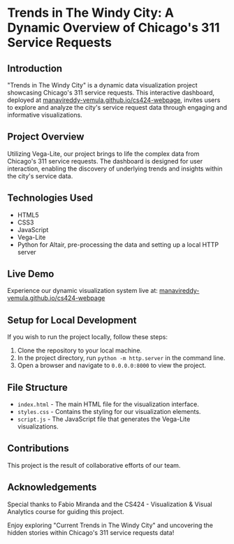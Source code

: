 # Trends in The Windy City: A Dynamic Overview of Chicago's 311 Service Requests

## Introduction
"Trends in The Windy City" is a dynamic data visualization project showcasing Chicago's 311 service requests. This interactive dashboard, deployed at [manavireddy-vemula.github.io/cs424-webpage](https://manavireddy-vemula.github.io/cs424-webpage/), invites users to explore and analyze the city's service request data through engaging and informative visualizations.

## Project Overview
Utilizing Vega-Lite, our project brings to life the complex data from Chicago's 311 service requests. The dashboard is designed for user interaction, enabling the discovery of underlying trends and insights within the city's service data.

## Technologies Used
- HTML5
- CSS3
- JavaScript
- Vega-Lite
- Python for Altair, pre-processing the data and setting up a local HTTP server

## Live Demo
Experience our dynamic visualization system live at: [manavireddy-vemula.github.io/cs424-webpage](https://manavireddy-vemula.github.io/cs424-webpage/)

## Setup for Local Development
If you wish to run the project locally, follow these steps:
1. Clone the repository to your local machine.
2. In the project directory, run `python -m http.server` in the command line.
3. Open a browser and navigate to `0.0.0.0:8000` to view the project.

## File Structure
- `index.html` - The main HTML file for the visualization interface.
- `styles.css` - Contains the styling for our visualization elements.
- `script.js` - The JavaScript file that generates the Vega-Lite visualizations.

## Contributions
This project is the result of collaborative efforts of our team.

## Acknowledgements
Special thanks to Fabio Miranda and the CS424 - Visualization & Visual Analytics course for guiding this project.

Enjoy exploring "Current Trends in The Windy City" and uncovering the hidden stories within Chicago's 311 service requests data!

